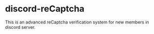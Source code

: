 # discord-reCaptcha
This is an advanced reCaptcha verification system for new members in discord server.
